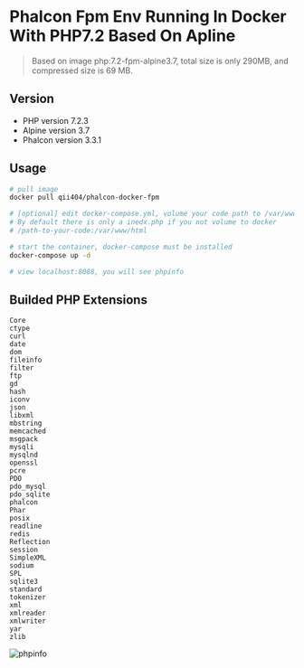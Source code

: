# Phalcon Fpm Env Running In Docker With PHP7.2 Based On Apline

> Based on image php:7.2-fpm-alpine3.7, total size is only 290MB, and compressed size is 69 MB.


## Version

- PHP version 7.2.3
- Alpine version 3.7
- Phalcon version 3.3.1


## Usage

```bash
# pull image
docker pull qii404/phalcon-docker-fpm

# [optional] edit docker-compose.yml, volume your code path to /var/www/html
# By default there is only a inedx.php if you not volume to docker
# /path-to-your-code:/var/www/html

# start the container, docker-compose must be installed
docker-compose up -d

# view localhost:8088, you will see phpinfo
```


## Builded PHP Extensions

```
Core
ctype
curl
date
dom
fileinfo
filter
ftp
gd
hash
iconv
json
libxml
mbstring
memcached
msgpack
mysqli
mysqlnd
openssl
pcre
PDO
pdo_mysql
pdo_sqlite
phalcon
Phar
posix
readline
redis
Reflection
session
SimpleXML
sodium
SPL
sqlite3
standard
tokenizer
xml
xmlreader
xmlwriter
yar
zlib
```

![phpinfo](http://7xsudm.com1.z0.glb.clouddn.com/%E6%B7%B1%E5%BA%A6%E6%88%AA%E5%9B%BE_%E9%80%89%E6%8B%A9%E5%8C%BA%E5%9F%9F_20180309174642.png)
